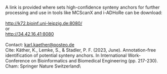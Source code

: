 A link is provided where sets high-confidence synteny anchors for further processing and use in tools like MCScanX and i-ADHoRe can be download:\
\
http://k72.bioinf.uni-leipzig.de:8080/
\
or
\
http://34.42.16.41:8080
\
\
Contact:    karl.kaether@posteo.de\
Cite:   Käther, K., Lemke, S., & Stadler, P. F. (2023, June). Annotation-free identification of potential synteny anchors. In International Work-Conference on Bioinformatics and Biomedical Engineering (pp. 217-230). Cham: Springer Nature Switzerland\
